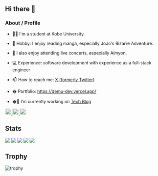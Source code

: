 ## Hi there 👋

### About / Profile

- 👨‍🎓 I'm a student at Kobe University.
- 🧩 Hobby: I enjoy reading manga, especially JoJo's Bizarre Adventure.
- 🎵 I also enjoy attending live concerts, especially Aimyon.
- 💻 Experience: software development with experience as a full-stack engineer
- 📫 How to reach me: [X (formerly Twitter)](https://x.com/toufu_engineer)

- � Portfolio: https://demu-dev.vercel.app/

- �🔭 I’m currently working on [Tech Blog](https://zenn.dev/dem3860)

<p align="left">
  <a href="https://github.com/dem3860">
    <img height="20" src="https://komarev.com/ghpvc/?username=dem3860" />
  </a>
  <a href="https://github.com/dem3860">
    <img height="20" src="https://img.shields.io/github/followers/dem3860?label=follow&logo=github&style=flat" />
  </a>
  <a href="https://zenn.dev/dem3860">
    <img height="20" src="https://badgen.org/img/zenn/dem3860/articles?style=plastic" />
  </a>
</p>

## Stats

![](http://github-profile-summary-cards.vercel.app/api/cards/profile-details?username=dem3860&theme=gruvbox)
![](http://github-profile-summary-cards.vercel.app/api/cards/repos-per-language?username=dem3860&theme=gruvbox)
![](http://github-profile-summary-cards.vercel.app/api/cards/most-commit-language?username=dem3860&theme=gruvbox)
![](http://github-profile-summary-cards.vercel.app/api/cards/stats?username=dem3860&theme=gruvbox)
![](http://github-profile-summary-cards.vercel.app/api/cards/productive-time?username=dem3860&theme=gruvbox&utcOffset=9)

## Trophy

![trophy](https://github-profile-trophy.vercel.app/?username=dem3860&theme=gruvbox)
